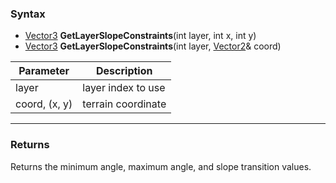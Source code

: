 ### Syntax

- [Vector3](https://docs.microsoft.com/en-us/dotnet/api/system.numerics.vector3?view=net-6.0) **GetLayerSlopeConstraints**(int layer, int x, int y)
- [Vector3](https://docs.microsoft.com/en-us/dotnet/api/system.numerics.vector3?view=net-6.0) **GetLayerSlopeConstraints**(int layer, [Vector2](https://docs.microsoft.com/en-us/dotnet/api/system.numerics.vector2?view=net-6.0)& coord)

| Parameter | Description |
| --- | --- |
| layer | layer index to use |
| coord, (x, y) | terrain coordinate |
---

### Returns

Returns the minimum angle, maximum angle, and slope transition values.